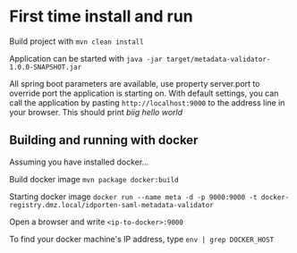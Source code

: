 # First time install and run
Build project with
`mvn clean install`

Application can be started with
`java -jar target/metadata-validator-1.0.0-SNAPSHOT.jar`

All spring boot parameters are available, use property server.port to override port the application is starting on. With default settings, you can call the application by pasting 
 `http://localhost:9000`
to the address line in your browser. This should print _biig *hello* world_

## Building and running with docker
Assuming you have installed docker...

Build docker image
`mvn package docker:build`

Starting docker image
`docker run --name meta -d -p 9000:9000 -t docker-registry.dmz.local/idporten-saml-metadata-validator`

Open a browser and write
`<ip-to-docker>:9000`

To find your docker machine's IP address, type `env | grep DOCKER_HOST`